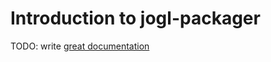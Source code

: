 # Introduction to jogl-packager

TODO: write [great documentation](http://jacobian.org/writing/great-documentation/what-to-write/)
